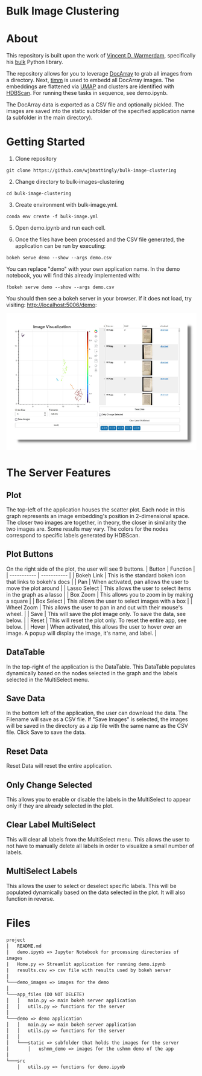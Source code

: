 # Bulk Image Clustering

# About
This repository is built upon the work of [Vincent D. Warmerdam](https://github.com/koaning), specifically his [bulk](https://github.com/koaning/bulk) Python library.

The repository allows for you to leverage [DocArray](https://docarray.jina.ai/) to grab all images from a directory.  Next, [timm](https://pypi.org/project/timm/) is used to embedd all DocArray images. The embeddings are flattened via [UMAP](https://umap-learn.readthedocs.io/en/latest/) and clusters are identified with [HDBScan](https://hdbscan.readthedocs.io/en/latest/how_hdbscan_works.html). For running these tasks in sequence, see demo.ipynb.

The DocArray data is exported as a CSV file and optionally pickled. The images are saved into the static subfolder of the specified application name (a subfolder in the main directory).

# Getting Started

1) Clone repository
```
git clone https://github.com/wjbmattingly/bulk-image-clustering
```
2) Change directory to bulk-images-clustering
```
cd bulk-image-clustering
```

3) Create environment with bulk-image.yml.
```
conda env create -f bulk-image.yml
```

5) Open demo.ipynb and run each cell.

6) Once the files have been processed and the CSV file generated, the application can be run by executing:

```
bokeh serve demo --show --args demo.csv
```

You can replace "demo" with your own application name. In the demo notebook, you will find this already implemented with:

```
!bokeh serve demo --show --args demo.csv
```

You should then see a bokeh server in your browser. If it does not load, try visiting: [http://localhost:5006/demo](http://localhost:5006/demo):

![Bokeh Server](images/demo_server.png)

# The Server Features

## Plot
The top-left of the application houses the scatter plot. Each node in this graph represents an image embedding's position in 2-dimensional space. The closer two images are together, in theory, the closer in similarity the two images are. Some results may vary. The colors for the nodes correspond to specific labels generated by HDBScan.

## Plot Buttons
On the right side of the plot, the user will see 9 buttons.
| Button      | Function |
| ----------- | ----------- |
| Bokeh Link      | This is the standard bokeh icon that links to bokeh's docs       |
| Pan   | When activated, pan allows the user to move the plot around        |
| Lasso Select  | This allows the user to select items in the graph as a lasso  |
| Box Zoom   | This allows you to zoom in by making a square  |
| Box Select  | This allows the user to select images with a box  |
| Wheel Zoom   | This allows the user to pan in and out with their mouse's wheel.   |
| Save   | This will save the plot image only. To save the data, see below.  |
|  Reset | This will reset the plot only. To reset the entire app, see below.  |
| Hover  | When activated, this allows the user to hover over an image. A popup will display the image, it's name, and label.  |

## DataTable

In the top-right of the application is the DataTable. This DataTable populates dynamically based on the nodes selected in the graph and the labels selected in the MultiSelect menu.

## Save Data
In the bottom left of the application, the user can download the data. The Filename will save as a CSV file. If "Save Images" is selected, the images will be saved in the directory as a zip file with the same name as the CSV file. Click Save to save the data.

## Reset Data
Reset Data will reset the entire application.

## Only Change Selected
This allows you to enable or disable the labels in the MultiSelect to appear only if they are already selected in the plot.

## Clear Label MultiSelect
This will clear all labels from the MultiSelect menu. This allows the user to not have to manually delete all labels in order to visualize a small number of labels.

## MultiSelect Labels
This allows the user to select or deselect specific labels. This will be populated dynamically based on the data selected in the plot. It will also function in reverse.

# Files
```
project
│   README.md
│   demo.ipynb => Jupyter Notebook for processing directories of images
|   Home.py => Streamlit application for running demo.ipynb
|   results.csv => csv file with results used by bokeh server
│
└───demo_images => images for the demo
│
└───app_files (DO NOT DELETE)
│   │   main.py => main bokeh server application
│   │   utils.py => functions for the server
│
└───demo => demo application
│   │   main.py => main bokeh server application
│   │   utils.py => functions for the server
│   │
│   └───static => subfolder that holds the images for the server
│       │   ushmm_demo => images for the ushmm demo of the app
│
└───src
    │   utils.py => functions for demo.ipynb
```

